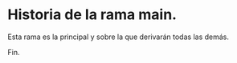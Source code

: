 # Historia de la rama main.

Esta rama es la principal y sobre la que derivarán todas las demás.

Fin.
